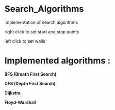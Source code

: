 # Search_Algorithms
implementation of search algorithms


right click to set start and stop points

left click to set walls

# Implemented algorithms :
<b>BFS (Breath First Search) </b>
  
<b>DFS (Depth First Search)</b>
  
<b>Dijkstra</b>
  
<b>Floyd-Warshall</b>
  
